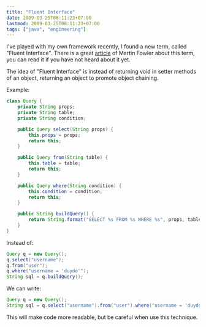 ```yaml
---
title: "Fluent Interface"
date: 2009-03-25T08:11:23+07:00
lastmod: 2009-03-25T08:11:23+07:00
tags: ["java", "engineering"]
---
```


I've played with my own  framework recently, I found a new term, called "Fluent Interface". There is a great [article](http://martinfowler.com/bliki/FluentInterface.html) of Martin Fowler about this term, you can read it if you have not heard about it yet.

The idea of  "Fluent Interface" is instead of returning void in  setter methods of an object, returning an object to promote object chaining.

<!--more-->

Example:
```java
class Query {
    private String props;
    private String table;
    private String condition;

    public Query select(String props) {
        this.props = props;
        return this;
    }

    public Query from(String table) {
        this.table = table;
        return this;
    }

    public Query where(String condition) {
        this.condition = condition;
        return this;
    }

    public String buildQuery() {
        return String.format("SELECT %s FROM %s WHERE %s", props, table, condition);
    }
}
```
Instead of:
```java
Query q = new Query();
q.select("username");
q.from("user");
q.where("username = 'duydo'");
String sql = q.buildQuery();
```
We can write:
```Java
Query q = new Query();
String sql = q.select("username").from("user").where("username = 'duydo'").buildQuery();
```
This will make code more readable, but be careful when use this technique.
